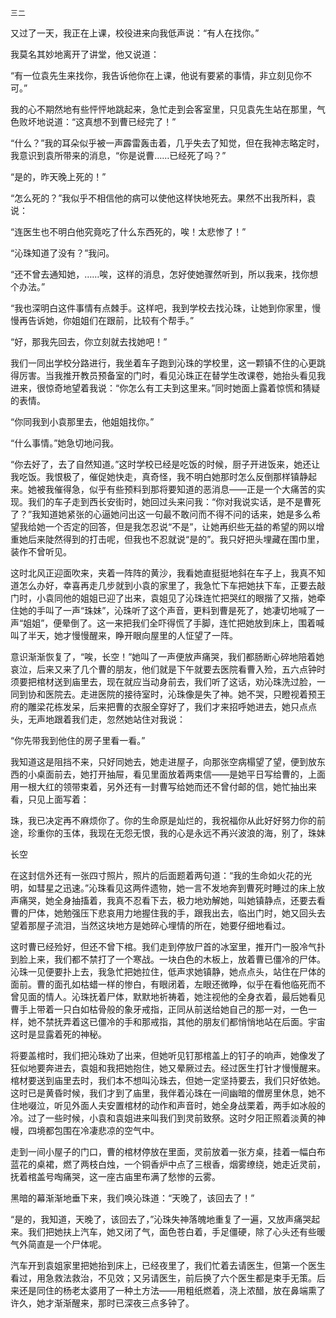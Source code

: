     三二 

   又过了一天，我正在上课，校役进来向我低声说：“有人在找你。”

   我莫名其妙地离开了讲堂，他又说道：

   “有一位袁先生来找你，我告诉他你在上课，他说有要紧的事情，非立刻见你不可。”

   我的心不期然地有些怦怦地跳起来，急忙走到会客室里，只见袁先生站在那里，气色败坏地说道：“这真想不到曹已经完了！”

   “什么？”我的耳朵似乎被一声霹雷轰击着，几乎失去了知觉，但在我神志略定时，我意识到袁所带来的消息，“你是说曹……已经死了吗？”

   “是的，昨天晚上死的！”

   “怎么死的？”我似乎不相信他的病可以使他这样快地死去。果然不出我所料，袁说：

   “连医生也不明白他究竟吃了什么东西死的，唉！太悲惨了！”

   “沁珠知道了没有？”我问。

   “还不曾去通知她，……唉，这样的消息，怎好使她骤然听到，所以我来，找你想个办法。”

   “我也深明白这件事情有点棘手。这样吧，我到学校去找沁珠，让她到你家里，慢慢再告诉她，你姐姐们在跟前，比较有个帮手。”

   “好，那我先回去，你立刻就去找她吧！”

   我们一同出学校分路进行，我坐着车子跑到沁珠的学校里，这一颗镇不住的心更跳得厉害。当我推开教员预备室的门时，看见沁珠正在替学生改课卷，她抬头看见我进来，很惊奇地望着我说：“你怎么有工夫到这里来。”同时她面上露着惊慌和猜疑的表情。

   “你同我到小袁那里去，他姐姐找你。”

   “什么事情。”她急切地问我。

   “你去好了，去了自然知道。”这时学校已经是吃饭的时候，厨子开进饭来，她还让我吃饭。我恨极了，催促她快走，真奇怪，我不明白她那时怎么反倒那样镇静起来。她被我催得急，似乎有些预料到那将要知道的恶消息——正是一个大痛苦的实现。我们的车子走到西长安街时，她回过头来问我：“你对我说实话，是不是曹死了？”我知道她紧张的心逼她问出这一句最不敢问而不得不问的话来，她是多么希望我给她一个否定的回答，但是我怎忍说“不是”，让她再织些无益的希望的网以增重她后来陡然得到的打击呢，但我也不忍就说“是的”。我只好把头埋藏在围巾里，装作不曾听见。

   这时北风正迎面吹来，夹着一阵阵的黄沙，我看她直挺挺地斜在车子上，我真不知道怎么办好，幸喜再走几步就到小袁的家里了，我急忙下车把她扶下车，正要去敲门时，小袁同他的姐姐已迎了出来，袁姐见了沁珠连忙把哭红的眼揩了又揩，她牵住她的手叫了一声“珠妹”，沁珠听了这个声音，更料到曹是死了，她凄切地喊了一声“姐姐”，便晕倒了。这一来把我们全吓得慌了手脚，连忙把她放到床上，围着喊叫了半天，她才慢慢醒来，睁开眼向屋里的人怔望了一阵。

   意识渐渐恢复了，“唉，长空！”她叫了一声便放声痛哭，我们都肠断心碎地陪着她哀泣，后来又来了几个曹的朋友，他们就是下午就要去医院看曹入殓，五六点钟时须要把棺材送到庙里去，现在就应当动身前去，我们听了这话，劝沁珠洗过脸，一同到协和医院去。走进医院的接待室时，沁珠像是失了神。她不哭，只瞪视着预王府的雕梁花栋发呆，后来把曹的衣服全穿好了，我们才来招呼她进去，她只点点头，无声地跟着我们走，忽然她站住对我说：

   “你先带我到他住的房子里看一看。”

   我知道这是阻挡不来，只好同她去，她走进屋子，向那张空病榻望了望，便到放东西的小桌面前去，她打开抽屉，看见里面放着两束信——是她平日写给曹的，上面用一根大红的领带束着，另外还有一封曹写给她而还不曾付邮的信，她忙抽出来看，只见上面写着：

   珠，我已决定再不麻烦你了。你的生命原是灿烂的，我祝福你从此好好努力你的前途，珍重你的玉体，我现在无怨无恨，我的心是永远不再兴波浪的海，别了，珠妹

   长空

   在这封信外还有一张四寸照片，照片的后面题着两句道：“我的生命如火花的光明，如彗星之迅速。”沁珠看见这两件遗物，她一言不发地奔到曹死时睡过的床上放声痛哭，她全身抽搐着，我真不忍看下去，极力地劝解她，叫她镇静点，还要去看曹的尸体，她勉强压下悲哀用力地握住我的手，跟我出去，临出门时，她又回头去望着那屋子流泪，当然这块地方是她碎心埋情的所在，她要仔细地看过。

   这时曹已经殓好，但还不曾下棺。我们走到停放尸首的冰室里，推开门一股冷气扑到脸上来，我们都不禁打了一个寒战。一块白色的木板上，放着曹已僵冷的尸体。沁珠一见便要扑上去，我急忙把她拉住，低声求她镇静，她点点头，站住在尸体的面前。曹的面孔如枯蜡一样的惨白，有眼闭着，左眼还微睁，似乎在看他临死而不曾见面的情人。沁珠抚着尸体，默默地祈祷着，她注视他的全身衣着，最后她看见曹手上带着一只白如枯骨般的象牙戒指，正同从前送给她自己的那一对，一色一样，她不禁抚弄着这已僵冷的手和那戒指，其他的朋友们都悄悄地站在后面。宇宙这时是显露着死的神秘。

   将要盖棺时，我们把沁珠劝了出来，但她听见钉那棺盖上的钉子的响声，她像发了狂似地要奔进去，袁姐和我把她抱住，她又晕厥过去。经过医生打针才慢慢醒来。棺材要送到庙里去时，我们本不想叫沁珠去，但她一定坚持要去，我们只好依她。这时已是黄昏时候，我们才到了庙里，我伴着沁珠在一间幽暗的僧房里休息，她不住地啜泣，听见外面人夫安置棺材的动作和声音时，她全身战栗着，两手如冰般的冷。过了一些时候，小袁和袁姐进来叫我们到灵前致祭。这时夕阳正照着淡黄的神幔，四境都包围在冷凄悲凉的空气中。

   走到一间小屋子的门口，曹的棺材停放在里面，灵前放着一张方桌，挂着一幅白布蓝花的桌裙，燃了两枝白烛，一个铜香炉中点了三根香，烟雾缭绕，她走近灵前，抚着棺盖号啕痛哭，这一座古庙里布满了愁惨的云雾。

   黑暗的幕渐渐地垂下来，我们唤沁珠道：“天晚了，该回去了！”

   “是的，我知道，天晚了，该回去了，”沁珠失神落魄地重复了一遍，又放声痛哭起来。我们把她扶上汽车，她又闭了气，面色苍白着，手足僵硬，除了心头还有些暖气外简直是一个尸体呢。

   汽车开到袁姐家里把她抬到床上，已经夜里了，我们忙着去请医生，但第一个医生看过，用急救法救治，不见效；又另请医生，前后换了六个医生都是束手无策。后来还是同住的杨老太婆用了一种土方法——用粗纸燃着，浇上浓醋，放在鼻端熏了许久，她才渐渐醒来，那时已深夜三点多钟了。

